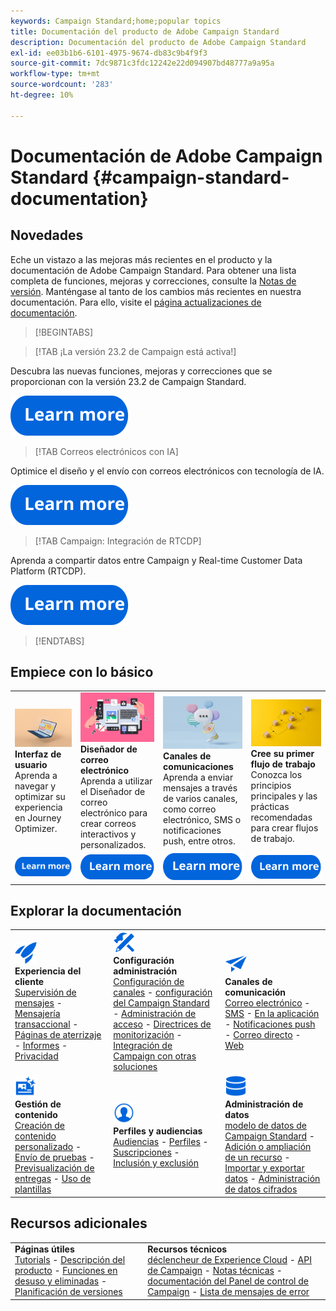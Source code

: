 ```yaml
---
keywords: Campaign Standard;home;popular topics
title: Documentación del producto de Adobe Campaign Standard
description: Documentación del producto de Adobe Campaign Standard
exl-id: ee03b1b6-6101-4975-9674-db83c9b4f9f3
source-git-commit: 7dc9871c3fdc12242e22d094907bd48777a9a95a
workflow-type: tm+mt
source-wordcount: '283'
ht-degree: 10%

---
```


# Documentación de Adobe Campaign Standard {#campaign-standard-documentation}

## Novedades

Eche un vistazo a las mejoras más recientes en el producto y la documentación de Adobe Campaign Standard. Para obtener una lista completa de funciones, mejoras y correcciones, consulte la [Notas de versión](rn/using/release-notes.md). Manténgase al tanto de los cambios más recientes en nuestra documentación. Para ello, visite el [página actualizaciones de documentación](rn/using/documentation-updates.md).

>[!BEGINTABS]

>[!TAB ¡La versión 23.2 de Campaign está activa!]

Descubra las nuevas funciones, mejoras y correcciones que se proporcionan con la versión 23.2 de Campaign Standard.

[![imagen](assets/do-not-localize/learn-more-button.svg)](rn/using/release-notes.md)

>[!TAB Correos electrónicos con IA]

Optimice el diseño y el envío con correos electrónicos con tecnología de IA.

[![imagen](assets/do-not-localize/learn-more-button.svg)](sending/using/predictive.md)

>[!TAB Campaign: Integración de RTCDP]

Aprenda a compartir datos entre Campaign y Real-time Customer Data Platform (RTCDP).

[![imagen](assets/do-not-localize/learn-more-button.svg)](integrating/using/get-started-sources-destinations.md)

>[!ENDTABS]

## Empiece con lo básico

<table style="table-layout:fixed">
  <tr style="border: 0;">
    <td>
    <a href="start/using/about-the-interface.md"><img src="assets/do-not-localize/start-interface.jpeg"></a>
    <div><strong>Interfaz de usuario</strong><br/>Aprenda a navegar y optimizar su experiencia en Journey Optimizer.</div>
    </td>
    <td>
    <a href="designing/using/designing-content-in-adobe-campaign.md"><img src="assets/do-not-localize/start-designer.png"></a>
    <div><strong>Diseñador de correo electrónico</strong><br/>Aprenda a utilizar el Diseñador de correo electrónico para crear correos interactivos y personalizados.</div>
    </td>
    <td>
    <a href="channels/using/get-started-communication-channels.md"><img src="assets/do-not-localize/start-deliveries.jpeg"></a>
    <div><strong>Canales de comunicaciones</strong><br/>Aprenda a enviar mensajes a través de varios canales, como correo electrónico, SMS o notificaciones push, entre otros.
    </td>
    <td>
    <a href="automating/using/building-a-workflow.md"><img src="assets/do-not-localize/start-workflows.jpeg"></a>
    <div><strong>Cree su primer flujo de trabajo</strong><br/>Conozca los principios principales y las prácticas recomendadas para crear flujos de trabajo.</div>
    </td>
  </tr>
  <tr style="border: 0;">
    <td align="center"><a href="start/using/about-the-interface.md"><img src="assets/do-not-localize/learn-more-button.svg"></a></td>
    <td align="center"><a href="designing/using/designing-content-in-adobe-campaign.md"><img src="assets/do-not-localize/learn-more-button.svg"></a></td>
    <td align="center"><a href="channels/using/get-started-communication-channels.md"><img src="assets/do-not-localize/learn-more-button.svg"></a></td>
    <td align="center"><a href="automating/using/building-a-workflow.md"><img src="assets/do-not-localize/learn-more-button.svg"></a></td>
    </tr>
</table>

## Explorar la documentación

<table style="table-layout:auto">
  <tr style="border: 0;">
    <td>
      <img src="assets/do-not-localize/icon-quick-start.svg" width="35px"><br/>
      <strong>Experiencia del cliente</strong><br/><a href="sending/using/track-and-monitor.md">Supervisión de mensajes</a> - <a href="channels/using/getting-started-with-transactional-msg.md">Mensajería transaccional</a> - <a href="channels/using/getting-started-with-landing-pages.md">Páginas de aterrizaje</a> - <a href="reporting/using/about-dynamic-reports.md">Informes</a> - <a href="start/using/privacy-management.md">Privacidad</a>
    </td>
    <td>
      <img src="assets/do-not-localize/icon-configure.svg" width="35px"><br/>
      <strong>Configuración<br/>administración</strong><br/><a href="administration/using/about-channel-configuration.md">Configuración de canales</a> - <a href="administration/using/about-campaign-standard-settings.md">configuración del Campaign Standard</a>  - <a href="administration/using/about-access-management.md">Administración de acceso</a> - <a href="administration/using/monitoring-guidelines.md">Directrices de monitorización</a> - <a href="integrating/using/get-started-campaign-integrations.md">Integración de Campaign con otras soluciones</a>
    </td>
    <td>
      <img src="assets/do-not-localize/icon-campaign.svg" width="35px"><br/>
      <strong>Canales de comunicación</strong><br/><a href="channels/using/about-emails.md">Correo electrónico</a> - <a href="channels/using/about-sms-messages.md">SMS</a> - <a href="channels/using/about-in-app-messaging.md">En la aplicación</a> - <a href="channels/using/about-push-notifications.md">Notificaciones push</a> - <a href="channels/using/about-direct-mail.md">Correo directo</a> - <a href="channels/using/about-direct-mail.md">Web</a>
    </td>
  </tr>
  <tr style="border: 0;">
    <td>
      <img src="assets/do-not-localize/icon-content.svg" width="35px"><br/>
      <strong>Gestión de contenido</strong><br/><a href="sending/using/design-and-personalize.md">Creación de contenido personalizado</a> - <a href="sending/using/sending-proofs.md">Envío de pruebas</a> - <a href="sending/using/previewing-messages.md">Previsualización de entregas</a> - <a href="sending/using/use-templates.md">Uso de plantillas</a>
    </td>
    <td>
      <img src="assets/do-not-localize/icon_profile-audience.svg" width="35px"><br/>
      <strong>Perfiles y audiencias</strong><br/><a href="audiences/using/about-audiences.md">Audiencias</a> - <a href="audiences/using/about-profiles.md">Perfiles</a> - <a href="audiences/using/about-subscriptions.md">Suscripciones</a> - <a href="audiences/using/about-opt-in-and-opt-out-in-campaign.md">Inclusión y exclusión</a>
    </td>
    <td>
      <img src="assets/do-not-localize/icon-data.svg" width="35px"><br/>
      <strong>Administración de datos</strong><br/><a href="developing/using/data-model-concepts.md">modelo de datos de Campaign Standard</a> - <a href="developing/using/key-steps-to-add-a-resource.md">Adición o ampliación de un recurso</a> - <a href="automating/using/about-data-import-and-export.md">Importar y exportar datos</a> - <a href="automating/using/managing-encrypted-data.md">Administración de datos cifrados</a>
    </td>
  </tr>
</table>

## Recursos adicionales

<table style="table-layout:fixed"><tr style="border: 0;">
<td><strong>Páginas útiles</strong><br/>
<a href="https://experienceleague.adobe.com/docs/campaign-standard-learn/tutorials/overview.html?lang=es" target="_blank">Tutorials</a> - <a href="https://helpx.adobe.com/legal/product-descriptions/campaign-standard.html" target="_blank">Descripción del producto</a> - <a href="rn/using/deprecated-features.md">Funciones en desuso y eliminadas</a> - <a href="rn/using/release-planning.md">Planificación de versiones</a>
</td>
<td><strong>Recursos técnicos</strong><br/>
<a href="integrating/using/about-adobe-experience-cloud-triggers.md">déclencheur de Experience Cloud</a> - <a href="api/using/get-started-apis.md">API de Campaign</a> - <a href="https://helpx.adobe.com/es/campaign/kb/acs-article-list.html" target="blank">Notas técnicas</a> - <a href="https://experienceleague.adobe.com/docs/control-panel/using/control-panel-home.html?lang=es" target="_blank">documentación del Panel de control de Campaign</a> - <a href="https://experienceleague.adobe.com/developer/campaign-errors/error_codes.html?lang=es">Lista de mensajes de error</a>
</td>
</tr></table>